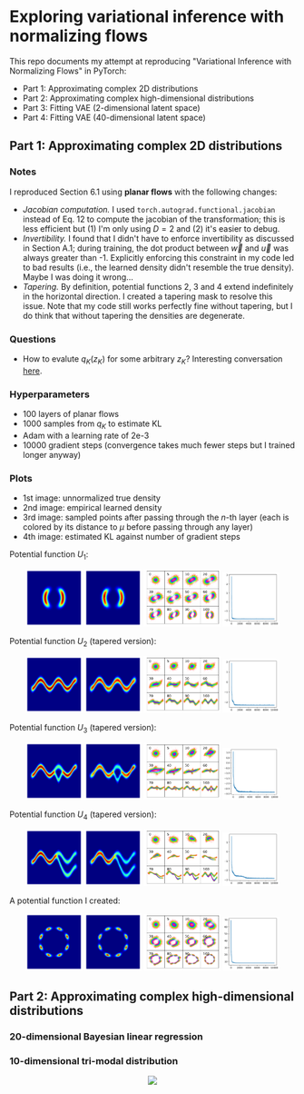 # Exploring variational inference with normalizing flows

This repo documents my attempt at reproducing "Variational Inference with Normalizing Flows" in PyTorch:

- Part 1: Approximating complex 2D distributions
- Part 2: Approximating complex high-dimensional distributions
- Part 3: Fitting VAE (2-dimensional latent space)
- Part 4: Fitting VAE (40-dimensional latent space)

## Part 1: Approximating complex 2D distributions

### Notes

I reproduced Section 6.1 using **planar flows** with the following changes:

- *Jacobian computation.* I used `torch.autograd.functional.jacobian` instead of Eq. 12 to compute the jacobian of the transformation; this is less efficient but (1) I'm only using $D=2$ and (2) it's easier to debug.
- *Invertibility.* I found that I didn't have to enforce invertibility as discussed in Section A.1; during training, the dot product between $\vec{w}$ and $\vec{u}$ was always greater than -1. Explicitly enforcing this constraint in my code led to bad results (i.e., the learned density didn't resemble the true density). Maybe I was doing it wrong...
- *Tapering.* By definition, potential functions 2, 3 and 4 extend indefinitely in the horizontal direction. I created a tapering mask to resolve this issue. Note that my code still works perfectly fine without tapering, but I do think that without tapering the densities are degenerate.

### Questions

- How to evalute $q_K(z_K)$ for some arbitrary $z_K$? Interesting conversation [here](https://groups.google.com/a/tensorflow.org/g/tfprobability/c/KouBOt9HQa8).

### Hyperparameters

- 100 layers of planar flows
- 1000 samples from $q_K$ to estimate KL
- Adam with a learning rate of 2e-3
- 10000 gradient steps (convergence takes much fewer steps but I trained longer anyway)

### Plots

- 1st image: unnormalized true density
- 2nd image: empirical learned density
- 3rd image: sampled points after passing through the $n$-th layer (each is colored by its distance to $\mu$ before passing through any layer)
- 4th image: estimated KL against number of gradient steps

Potential function $U_1$:

<p align="middle">
  <img src="imgs/U1_true_density.png" width="20%" />
  <img src="imgs/U1_learned_density.png" width="20%" /> 
  <img src="imgs/U1_samples_from_each_layer.png" width="26.667%" />
  <img src="imgs/U1_kl_over_time.png" width="20%" />
</p>

Potential function $U_2$ (tapered version):

<p align="middle">
  <img src="imgs/U2_true_density.png" width="20%" />
  <img src="imgs/U2_learned_density.png" width="20%" /> 
  <img src="imgs/U2_samples_from_each_layer.png" width="26.667%" />
  <img src="imgs/U2_kl_over_time.png" width="20%" />
</p>

Potential function $U_3$ (tapered version):

<p align="middle">
  <img src="imgs/U3_true_density.png" width="20%" />
  <img src="imgs/U3_learned_density.png" width="20%" /> 
  <img src="imgs/U3_samples_from_each_layer.png" width="26.667%" />
  <img src="imgs/U3_kl_over_time.png" width="20%" />
</p>

Potential function $U_4$ (tapered version):

<p align="middle">
  <img src="imgs/U4_true_density.png" width="20%" />
  <img src="imgs/U4_learned_density.png" width="20%" /> 
  <img src="imgs/U4_samples_from_each_layer.png" width="26.667%" />
  <img src="imgs/U4_kl_over_time.png" width="20%" />
</p>

A potential function I created:

<p align="middle">
  <img src="imgs/U8_true_density.png" width="20%" />
  <img src="imgs/U8_learned_density.png" width="20%" /> 
  <img src="imgs/U8_samples_from_each_layer.png" width="26.667%" />
  <img src="imgs/U8_kl_over_time.png" width="20%" />
</p>

## Part 2: Approximating complex high-dimensional distributions

### 20-dimensional Bayesian linear regression

### 10-dimensional tri-modal distribution

<p align="middle">
  <img src="https://github.com/zhihanyang2022/vi-with-normalizing-flows/assets/43589364/be477dfe-7db6-48e1-b117-4f2a2c0ff0b3" width="50%" />
</p>
